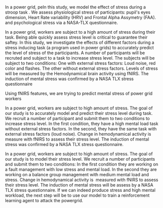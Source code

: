 In a power grid, peIn this study, we model the effect of stress during a stroop task . We assess physiological stress of  participants: pupil's eyes dimension, Heart Rate variability (HRV) and  Frontal Alpha Assymetry (FAA). and psychological stress via a NASA-TLX questionnaire.

In a power grid, workers are subject to a high amount of stress during their task. Being able quickly assess stress level is critical to guarantee their saftey.
In this study, we investigate the effects of different factors during a stress inducing task (a program used in power grids) to accurately predict the level of stress of the participants. A number of participants will be recruted and subject to a task to increase stress level. The subjects will be subject to two conditions: One with external stress factors: Loud noise, red color and flashes. The other without external stress factors. Levels of stress will be measured by the Hemodynamical brain activity using fNIRS. 
The induction of mental stress was confirmed by a NASA TLX stress questionnaire

Using fNIRS features, we are trying to predict mental stress of power grid workers

In a power grid, workers are subject to high amount of stress. The goal of our study is to accurately model and predict their stress level during task. We recruit a number of participant and submit them to two conditions to increase stress level. In the first condition, they have a high mental load task without external stress factors. In the second, they have the same task with external stress factors (loud noise). Change in hemodynamical activity is measure with fNIRS to assess their stress level. The induction of mental stress was confirmed by a NASA TLX stress questionnaire.

In a power grid, workers are subject to high amount of stress. The goal of our study is to model their stress level. We recruit a number of participants and submit them to two conditions: In the first condition they are working on a fault management with low stress and mental load. In the second they are working on a balance group management with medium mental load and stress. Change in hemodynamical activity is  measured with fNIRS to assess their stress level. The induction of mental stress will be assess by a NASA TLX stress questionnaire.
If we can indeed produce stress and high mental workload, the next step will be to use our model to train a reinforcement learning agent to attack the powergrid. 
